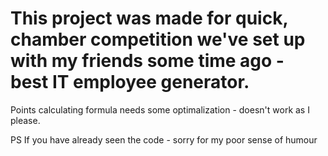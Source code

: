 # This project was made for quick, chamber competition we've set up with my friends some time ago - best IT employee generator.
Points calculating formula needs some optimalization - doesn't work as I please.

PS
If you have already seen the code - sorry for my poor sense of humour

